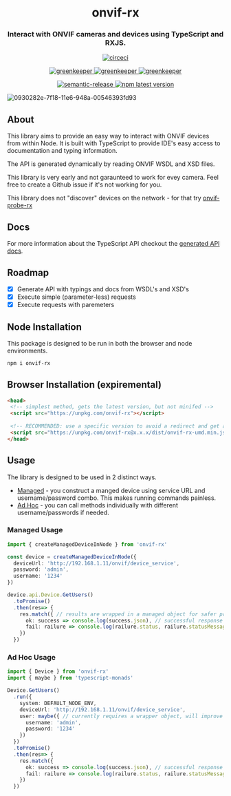 <h1 align="center" style="border-bottom: none;">onvif-rx</h1>
<h3 align="center">Interact with ONVIF cameras and devices using TypeScript and RXJS.</h3>
<p align="center">
  <a href="https://circleci.com/gh/patrickmichalina/onvif-rx">
    <img alt="circeci" src="https://circleci.com/gh/patrickmichalina/onvif-rx.svg?style=shield">
  </a>
</p>
<p align="center">
  <a href="https://greenkeeper.io">
    <img alt="greenkeeper" src="https://badges.greenkeeper.io/semantic-release/semantic-release.svg">
  </a>
  <a href="https://david-dm.org/patrickmichalina/onvif-rx">
    <img alt="greenkeeper" src="https://david-dm.org/patrickmichalina/onvif-rx/status.svg">
  </a>
  <a href="https://david-dm.org/patrickmichalina/onvif-rx?type=dev">
    <img alt="greenkeeper" src="https://david-dm.org/patrickmichalina/onvif-rx/dev-status.svg">
  </a>
</p>
<p align="center">
  <a href="https://github.com/semantic-release/semantic-release">
    <img alt="semantic-release" src="https://img.shields.io/badge/%20%20%F0%9F%93%A6%F0%9F%9A%80-semantic--release-e10079.svg">
  </a>
  <a href="https://www.npmjs.com/package/onvif-rx">
    <img alt="npm latest version" src="https://img.shields.io/npm/v/onvif-rx/latest.svg">
  </a>
</p>

![0930282e-7f18-11e6-948a-00546393fd93](https://cloud.githubusercontent.com/assets/6701211/25729535/89c26d18-30fb-11e7-8701-af3bcdda410f.png)

## About
This library aims to provide an easy way to interact with ONVIF devices from within Node. It is built with TypeScript to provide IDE's easy access to
documentation and typing information. 

The API is generated dynamically by reading ONVIF WSDL and XSD files.

This library is very early and not garaunteed to work for evey camera. Feel free to create a Github issue if it's not working for you.

This library does not "discover" devices on the network - for that try [onvif-probe-rx](https://github.com/patrickmichalina/onvif-probe-rx)

## Docs
For more information about the TypeScript API checkout the [generated API docs](docs/README.md).

## Roadmap

- [x] Generate API with typings and docs from WSDL's and XSD's
- [x] Execute simple (parameter-less) requests
- [x] Execute requests with paremeters

## Node Installation
This package is designed to be run in both the browser and node environments.
```sh
npm i onvif-rx
```

## Browser Installation (expiremental)
```html
<head>
 <!-- simplest method, gets the latest version, but not minifed -->
 <script src="https://unpkg.com/onvif-rx"></script>
 
 <!-- RECOMMENDED: use a specific version to avoid a redirect and get a minified version --> 
 <script src="https://unpkg.com/onvif-rx@x.x.x/dist/onvif-rx-umd.min.js"></script>
</head>
```

## Usage
The library is designed to be used in 2 distinct ways.
- [Managed](#managed-usage) - you construct a manged device using service URL and username/password combo. This makes running commands painless.
- [Ad Hoc](#ad-hoc-usage) - you can call methods individually with different username/passwords if needed.

### Managed Usage
```ts
import { createManagedDeviceInNode } from 'onvif-rx'

const device = createManagedDeviceInNode({
  deviceUrl: 'http://192.168.1.11/onvif/device_service',
  password: 'admin',
  username: '1234'
})

device.api.Device.GetUsers()
  .toPromise()
  .then(res=> {
    res.match({ // results are wrapped in a managed object for safer processing
      ok: success => console.log(success.json), // successful response object
      fail: railure => console.log(railure.status, railure.statusMessage) // request failure object
    })
  }) 
```

### Ad Hoc Usage
```ts
import { Device } from 'onvif-rx'
import { maybe } from 'typescript-monads'

Device.GetUsers()
  .run({
    system: DEFAULT_NODE_ENV,
    deviceUrl: 'http://192.168.1.11/onvif/device_service',
    user: maybe({ // currently requires a wrapper object, will improve in the future
      username: 'admin',
      password: '1234'
    })
  })
  .toPromise()
  .then(res=> {
    res.match({
      ok: success => console.log(success.json), // successful response object
      fail: railure => console.log(railure.status, railure.statusMessage) // request failure object
    })
  }) 
```
